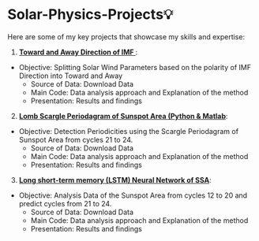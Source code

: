 # Solar-Physics-Projects💡  
Here are some of my key projects that showcase my skills and expertise:

1. **[Toward and Away Direction of IMF ](https://github.com/76basant/Solar-Physics-Projects/tree/3e425df82efdad6bffaefede083d43ef5a769154/Toward%20and%20Away%20Direction%20of%20IMF)**:
- Objective: Splitting  Solar Wind Parameters based on the polarity of IMF Direction into Toward and Away 
   - Source of Data: Download Data
   - Main Code: Data analysis approach and Explanation of the method
   - Presentation: Results and findings
2. **[Lomb Scargle Periodagram of Sunspot Area (Python & Matlab](https://github.com/76basant/Solar-Physics-Projects/tree/main/Lomb%20Scargle%20Periodagram%20of%20SSA%20)**:
- Objective: Detection Periodicities using the Scargle Periodagram of Sunspot Area from cycles 21 to 24. 
   - Source of Data: Download Data
   - Main Code: Data analysis approach and Explanation of the method
   - Presentation: Results and findings

3. **[Long short-term memory (LSTM) Neural Network of SSA](https://github.com/76basant/Solar-Physics-Projects/tree/3e425df82efdad6bffaefede083d43ef5a769154/Toward%20and%20Away%20Direction%20of%20IMF](https://github.com/76basant/Solar-Physics-Projects/tree/main/LSTM%20of%20SSAs))**:
- Objective: Analysis Data of the Sunspot Area from cycles 12 to 20 and predict cycles from 21 to 24. 
   - Source of Data: Download Data
   - Main Code: Data analysis approach and Explanation of the method
   - Presentation: Results and findings

